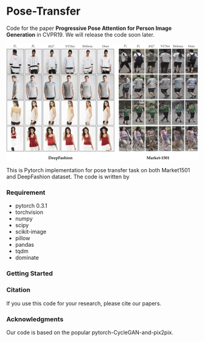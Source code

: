 # Pose-Transfer
Code for the paper **Progressive Pose Attention for Person Image Generation** in CVPR19. We will release the code soon later.

<img src='imgs/results.png' width=800>

This is Pytorch implementation for pose transfer task on both Market1501 and DeepFashion dataset. The code is written by 

### Requirement
* pytorch 0.3.1
* torchvision
* numpy
* scipy
* scikit-image
* pillow
* pandas
* tqdm
* dominate

### Getting Started


### Citation
If you use this code for your research, please cite our papers.


### Acknowledgments
Our code is based on the popular pytorch-CycleGAN-and-pix2pix.